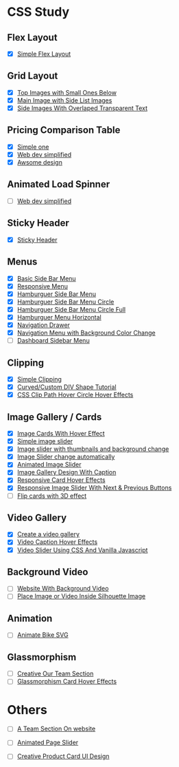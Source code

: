 
# CSS Study

## Flex Layout
- [x] [Simple Flex Layout](./flex-01-design)

## Grid Layout
- [x] [Top Images with Small Ones Below](./grid-01-design)
- [x] [Main Image with Side List Images](./grid-01-design)
- [x] [Side Images With Overlaped Transparent Text](./grid-03-design)

## Pricing Comparison Table
- [x] [Simple one](./price-comparison-01)
- [x] [Web dev simplified](./price-comparison-02)
- [x] [Awsome design](./price-comparison-03)

## Animated Load Spinner
- [ ] [Web dev simplified](https://www.youtube.com/watch?v=ssncc31DMG4)

## Sticky Header
- [x] [Sticky Header](./sticky-design)

## Menus
- [x] [Basic Side Bar Menu](./menu-01)
- [x] [Responsive Menu](./menu-02)
- [x] [Hamburguer Side Bar Menu](./menu-03)
- [x] [Hamburguer Side Bar Menu Circle](./menu-04)
- [x] [Hamburguer Side Bar Menu Circle Full](./menu-06)
- [x] [Hamburguer Menu Horizontal](./menu-05)
- [x] [Navigation Drawer](./menu-07)
- [x] [Navigation Menu with Background Color Change](./menu-08)
- [ ] [Dashboard Sidebar Menu](https://www.youtube.com/watch?v=DvpSKoCyN5Q)

## Clipping
- [x] [Simple Clipping](./clip-01)
- [x] [Curved/Custom DIV Shape Tutorial](./clip-02)
- [x] [CSS Clip Path Hover Circle Hover Effects](./clip-03)

## Image Gallery / Cards
- [x] [Image Cards With Hover Effect](./images-slider-00)
- [x] [Simple image slider](./images-slider-01)
- [x] [Image slider with thumbnails and background change](./images-slider-02)
- [x] [Image Slider change automatically](./images-slider-03)
- [x] [Animated Image Slider](./images-slider-05) 
- [x] [Image Gallery Design With Caption](./images-slider-06)
- [x] [Responsive Card Hover Effects](./images-slider-07)
- [x] [Responsive Image Slider With Next & Previous Buttons](./images-slider-08)
- [ ] [Flip cards with 3D effect](https://www.youtube.com/watch?v=uGgRhKN5_Ao)

## Video Gallery
- [x] [Create a video gallery](./video-gallery-01)
- [x] [Video Caption Hover Effects](./video-gallery-02)
- [x] [Video Slider Using CSS And Vanilla Javascript](./video-gallery-03)

## Background Video
- [ ] [Website With Background Video](https://www.youtube.com/watch?v=xekZXhumB0k)
- [ ] [Place Image or Video Inside Silhouette Image](https://www.youtube.com/watch?v=l9Me4mro0iQ)

## Animation
- [ ] [Animate Bike SVG](https://www.youtube.com/watch?v=gWai7fYp9PY)

## Glassmorphism
- [ ] [Creative Our Team Section](https://www.youtube.com/watch?v=Q22Tli-D4mw)
- [ ] [Glassmorphism Card Hover Effects](https://www.youtube.com/watch?v=XeX1vsaufF0) 

# Others
- [ ] [A Team Section On website](https://www.youtube.com/watch?v=0MdVody20rY)
- [ ] [Animated Page Slider](https://www.youtube.com/watch?v=9fFpyHbmDBY)
- [ ] [Creative Product Card UI Design](https://www.youtube.com/watch?v=jUByQLfakJ8)


